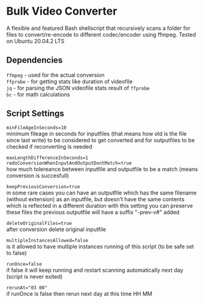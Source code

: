 # Bulk Video Converter
A flexible and featured Bash shellscript that recursively scans a folder for files to convert/re-encode to different codec/encoder using ffmpeg.
Tested on Ubuntu 20.04.2 LTS

## Dependencies
`ffmpeg` - used for the actual conversion  
`ffprobe` - for getting stats like duration of videofile  
`jq` - for parsing the JSON videofile stats result of `ffprobe`  
`bc` - for math calculations  

## Script Settings
`minFileAgeInSeconds=10`  
minimum fileage in seconds for inputfiles (that means how old is the file since last write) to be considered to get converted and for outputfiles to be checked if reconverting is needed  

`maxLengthDifferenceInSeconds=1`  
`redoConversionWhenInputAndOutputDontMatch=true`  
how much tolereance between inputfile and outputfile to be a match (means conversion is succesfull)  

`keepPreviousConversion=true`  
in some rare cases you can have an outputfile which has the same filename (without extension) as an inputfile, but doesn't have the same contents which is reflected in a different duration with this setting you can preserve these files the previous outputfile will have a suffix "-prev-v#" added  

`deleteOriginalFiles=true`  
after conversion delete original inputfile  

`multipleInstancesAllowed=false`  
is it allowed to have multiple instances running of this script (to be safe set to false)  

`runOnce=false`  
if false it will keep running and restart scanning automatically next day (script is never exited)  

`rerunAt="03 00"`  
if runOnce is false then rerun next day at this time HH MM  
